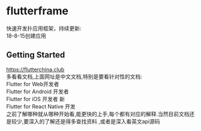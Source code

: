 # flutterframe

快速开发扑应用框架，持续更新:   
18-8-15创建应用  

## Getting Started

https://flutterchina.club  
多看看文档,上面网址是中文文档,特别是要看针对性的文档:  
Flutter for Web开发者  
Flutter for Android 开发者  
Flutter for iOS 开发者 新  
Flutter for React Native 开发  
之前了解哪种就从哪种开始看,能更快的上手,每个都有对应的解释.当然目前文档还是较少,要深入的了解还是得多查找资料
,或者是深入看英文api源码  
